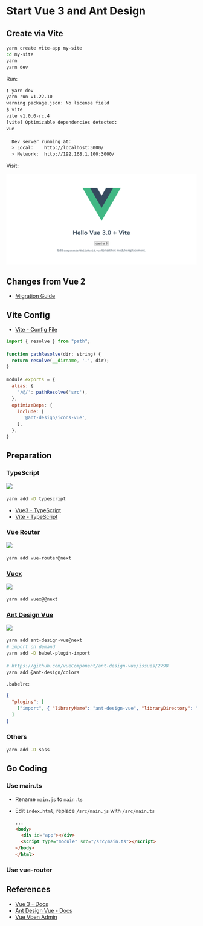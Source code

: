 # Start Vue 3 and Ant Design

## Create via Vite

```zsh
yarn create vite-app my-site
cd my-site
yarn
yarn dev
```

Run:

```zsh
❯ yarn dev
yarn run v1.22.10
warning package.json: No license field
$ vite
vite v1.0.0-rc.4
[vite] Optimizable dependencies detected:
vue

  Dev server running at:
  > Local:    http://localhost:3000/
  > Network:  http://192.168.1.100:3000/
```

Visit:

![](start_vue3_antdv/1_create.png)

## Changes from Vue 2

* [Migration Guide](https://v3.vuejs.org/guide/migration/introduction.html)

## Vite Config

* [Vite - Config File](https://github.com/vitejs/vite#config-file)

```js
import { resolve } from "path";

function pathResolve(dir: string) {
  return resolve(__dirname, '.', dir);
}

module.exports = {
  alias: {
    '/@/': pathResolve('src'),
  },
  optimizeDeps: {
    include: [
      '@ant-design/icons-vue',
    ],
  },
}
```

## Preparation

<!--
eslint --init
yarn add -D eslint eslint-plugin-vue
-->

### TypeScript

![](https://img.shields.io/npm/v/typescript)

```zsh
yarn add -D typescript
```

* [Vue3 - TypeScript](https://v3.vuejs.org/guide/typescript-support.html)
* [Vite - TypeScript](https://github.com/vitejs/vite#typescript)

### [Vue Router](https://github.com/vuejs/vue-router-next)

![](https://img.shields.io/npm/v/vue-router/next.svg)

```zsh
yarn add vue-router@next
```

### [Vuex](https://github.com/vuejs/vuex/tree/4.0)

![](https://img.shields.io/npm/v/vuex/next.svg)

```zsh
yarn add vuex@@next
```

### [Ant Design Vue](https://github.com/vueComponent/ant-design-vue/)

![](https://img.shields.io/npm/v/ant-design-vue/next.svg)

```zsh
yarn add ant-design-vue@next
# import on demand
yarn add -D babel-plugin-import

# https://github.com/vueComponent/ant-design-vue/issues/2798
yarn add @ant-design/colors
```

<!--
yarn add @ant-design/icons-vue
-->

`.babelrc`:

```json
{
  "plugins": [
    ["import", { "libraryName": "ant-design-vue", "libraryDirectory": "es", "style": "css" }] // `style: true` 会加载 less 文件
  ]
}
```

### Others

```zsh
yarn add -D sass
```

## Go Coding

### Use main.ts

* Rename `main.js` to `main.ts`
* Edit `index.html`, replace `/src/main.js` with `/src/main.ts`

    ```html
    ...
    <body>
      <div id="app"></div>
      <script type="module" src="/src/main.ts"></script>
    </body>
    </html>
    ```

### Use vue-router


## References

* [Vue 3 - Docs](https://v3.vuejs.org/guide/)
* [Ant Design Vue - Docs](https://2x.antdv.com/)
* [Vue Vben Admin](https://github.com/anncwb/vue-vben-admin)
